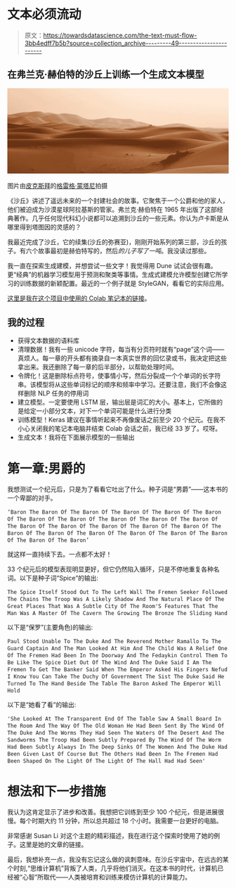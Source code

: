 # 文本必须流动

> 原文：<https://towardsdatascience.com/the-text-must-flow-3bb4edff7b5b?source=collection_archive---------49----------------------->

## 在弗兰克·赫伯特的沙丘上训练一个生成文本模型

![](img/d38d3625a94357433f19ba0d7840e328.png)

图片由[皮克斯拜](https://pixabay.com/?utm_source=link-attribution&amp;utm_medium=referral&amp;utm_campaign=image&amp;utm_content=2435404)的[格雷格·蒙塔尼](https://pixabay.com/users/GregMontani-1014946/?utm_source=link-attribution&amp;utm_medium=referral&amp;utm_campaign=image&amp;utm_content=2435404)拍摄

《沙丘》讲述了遥远未来的一个封建社会的故事。它聚焦于一个公爵和他的家人，他们被迫成为沙漠星球阿拉基斯的管家。弗兰克·赫伯特在 1965 年出版了这部经典著作。几乎任何现代科幻小说都可以追溯到沙丘的一些元素。你认为卢卡斯是从哪里得到塔图因的灵感的？

我最近完成了沙丘，它的续集(沙丘的弥赛亚)，刚刚开始系列的第三部，沙丘的孩子。有六个故事最初是赫伯特写的，然后*的儿子写了一吨*。我没读过那些。

我一直在探索生成建模，并想尝试一些文字！我觉得用 Dune 试试会很有趣。更“经典”的机器学习模型用于预测和聚类等事情。生成式建模允许模型创建它所学习的训练数据的新颖配置。最近的一个例子就是 StyleGAN，看看它的实际应用。

[这里是我在这个项目中使用的 Colab 笔记本的链接](https://drive.google.com/file/d/15Z7SNBnBL12acmUGvvMLQ-OoMspb-B5k/view?usp=sharing)。

## 我的过程

*   获得文本数据的语料库
*   清理数据！我有一些 unicode 字符，每当有分页符时就有“page”这个词——真烦人。每一章的开头都有摘录自一本真实世界的回忆录或书，我决定把这些拿出来。我还删除了每一章的后半部分，以帮助处理时间。
*   令牌化！这是删除标点符号，使事情小写，然后分裂成一个个单词的长字符串。该模型将从这些单词标记的顺序和频率中学习。还要注意，我们不会像这样删除 NLP 任务的停用词
*   建立模型。一定要使用 LSTM 层，输出层是词汇的大小。基本上，它所做的是给定一小部分文本，对下一个单词可能是什么进行分类
*   训练模型！Keras 建议在事情听起来不再像废话之前至少 20 个纪元。在我不小心关闭我的笔记本电脑并结束 Colab 会话之前，我已经 33 岁了。哎呀。
*   生成文本！我将在下面展示模型的一些输出

# 第一章:男爵的

我想测试一个纪元后，只是为了看看它吐出了什么。种子词是“男爵”——这本书的一个卑鄙的对手。

```
‘Baron The Baron Of The Baron Of The Baron Of The Baron Of The Baron Of The Baron Of The Baron Of The Baron Of The Baron Of The Baron Of The Baron Of The Baron Of The Baron Of The Baron Of The Baron Of The Baron Of The Baron Of The Baron Of The Baron Of The Baron Of The Baron Of The Baron Of The Baron’
```

就这样一直持续下去。一点都不太好！

33 个纪元后的模型表现明显更好，但它仍然陷入循环，只是不停地重复各种名词。以下是种子词“Spice”的输出:

```
The Spice Itself Stood Out To The Left Wall The Fremen Seeker Followed The Chains The Troop Was A Likely Shadow And The Natural Place Of The Great Places That Was A Subtle City Of The Room'S Features That The Man Was A Master Of The Cavern The Growing The Bronze The Sliding Hand
```

以下是“保罗”(主要角色)的输出:

```
Paul Stood Unable To The Duke And The Reverend Mother Ramallo To The Guard Captain And The Man Looked At Him And The Child Was A Relief One Of The Fremen Had Been In The Doorway And The Fedaykin Control Them To Be Like The Spice Diet Out Of The Wind And The Duke Said I Am The Fremen To Get The Banker Said When The Emperor Asked His Fingers Nefud I Know You Can Take The Duchy Of Government The Sist The Duke Said He Turned To The Hand Beside The Table The Baron Asked The Emperor Will Hold
```

以下是“她看了看”的输出:

```
'She Looked At The Transparent End Of The Table Saw A Small Board In The Room And The Way Of The Old Woman He Had Been Sent By The Wind Of The Duke And The Worms They Had Seen The Waters Of The Desert And The Sandworms The Troop Had Been Subtly Prepared By The Wind Of The Worm Had Been Subtly Always In The Deep Sinks Of The Women And The Duke Had Been Given Last Of Course But The Others Had Been In The Fremen Had Been Shaped On The Light Of The Light Of The Hall Had Had Seen'
```

# 想法和下一步措施

我认为这肯定显示了进步和改善。我想把它训练到至少 100 个纪元，但是进展很慢。每个时期大约 11 分钟，所以总共超过 18 个小时。我需要一台更好的电脑。

非常感谢 Susan Li 对这个主题的精彩描述，我在进行这个探索时使用了她的例子。这里是她的文章的链接。

最后，我想补充一点，我没有忘记这么做的讽刺意味。在沙丘宇宙中，在远古的某个时刻,“思维计算机”背叛了人类，几乎将他们消灭。在这本书的时代，计算机已经被“心智”所取代——人类被培育和训练来模仿计算机的计算能力。